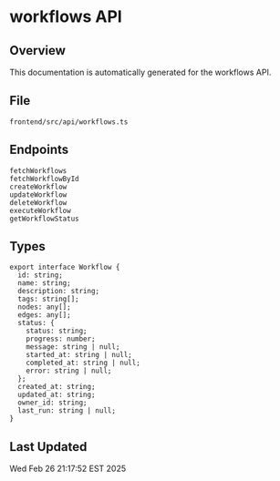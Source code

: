 # workflows API

## Overview

This documentation is automatically generated for the workflows API.

## File

```
frontend/src/api/workflows.ts
```

## Endpoints

```
fetchWorkflows
fetchWorkflowById
createWorkflow
updateWorkflow
deleteWorkflow
executeWorkflow
getWorkflowStatus
```

## Types

```
export interface Workflow {
  id: string;
  name: string;
  description: string;
  tags: string[];
  nodes: any[];
  edges: any[];
  status: {
    status: string;
    progress: number;
    message: string | null;
    started_at: string | null;
    completed_at: string | null;
    error: string | null;
  };
  created_at: string;
  updated_at: string;
  owner_id: string;
  last_run: string | null;
}
```

## Last Updated

Wed Feb 26 21:17:52 EST 2025
